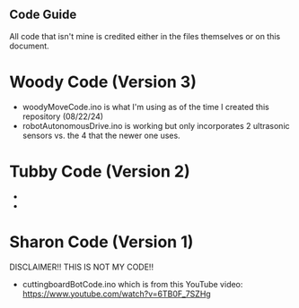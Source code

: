 ## Code Guide
All code that isn't mine is credited either in the files themselves or on this document.

# Woody Code (Version 3) 
- woodyMoveCode.ino is what I'm using as of the time I created this repository (08/22/24)
- robotAutonomousDrive.ino is working but only incorporates 2 ultrasonic sensors vs. the 4 that the newer one uses.
  
# Tubby Code (Version 2)
-
-

# Sharon Code (Version 1)
DISCLAIMER!! THIS IS NOT MY CODE!!
- cuttingboardBotCode.ino which is from this YouTube video: https://www.youtube.com/watch?v=6TB0F_7SZHg

